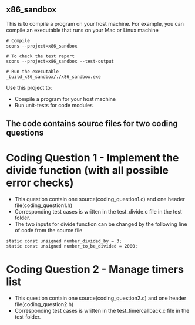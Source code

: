 ## x86_sandbox

This is to compile a program on your host machine. For example, you can compile an executable that runs on your Mac or Linux machine

```
# Compile
scons --project=x86_sandbox

# To check the test report
scons --project=x86_sandbox --test-output

# Run the executable
_build_x86_sandbox/./x86_sandbox.exe
```

Use this project to:
* Compile a program for your host machine
* Run unit-tests for code modules

## The code contains source files for two coding questions
# Coding Question 1 - Implement the divide function (with all possible error checks)
- This question contain one source(coding_question1.c) and one header file(coding_question1.h)
- Corresponding test cases is written in the test_divide.c file in the test folder. 
- The two inputs for divide function can be changed by the following line of code from the source file

```
static const unsigned number_divided_by = 3;
static const unsigned number_to_be_divided = 2000;
```

# Coding Question 2 - Manage timers list
- This question contain one source(coding_question2.c) and one header file(coding_question2.h)
- Corresponding test cases is written in the test_timercallback.c file in the test folder. 

